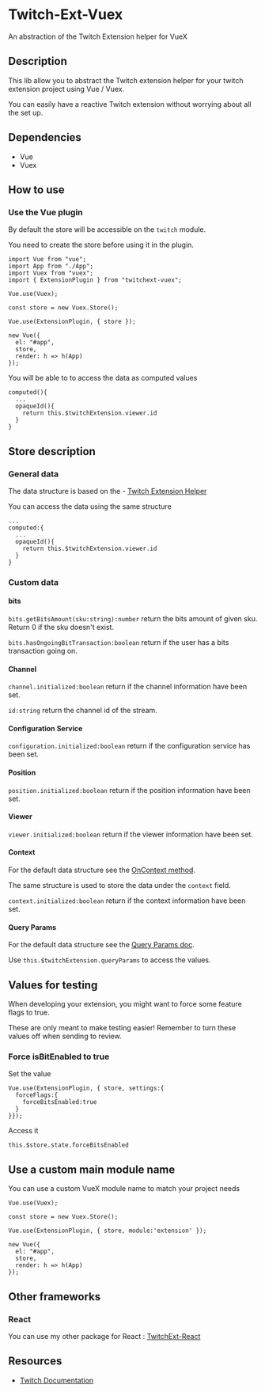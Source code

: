 # Twitch-Ext-Vuex

An abstraction of the Twitch Extension helper for VueX

## Description

This lib allow you to abstract the Twitch extension helper for your twitch extension project using Vue / Vuex.

You can easily have a reactive Twitch extension without worrying about all the set up.


## Dependencies

- Vue
- Vuex

## How to use

### Use the Vue plugin
By default the store will be accessible on the `twitch` module.

You need to create the store before using it in the plugin.

```
import Vue from "vue";
import App from "./App";
import Vuex from "vuex";
import { ExtensionPlugin } from "twitchext-vuex";

Vue.use(Vuex);

const store = new Vuex.Store();

Vue.use(ExtensionPlugin, { store });

new Vue({
  el: "#app",
  store,
  render: h => h(App)
});
```

You will be able to to access the data as computed values
```
computed(){
  ...
  opaqueId(){
    return this.$twitchExtension.viewer.id
  }
}
```


## Store description

### General data

The data structure is based on the - [Twitch Extension Helper](https://dev.twitch.tv/docs/extensions/reference/#javascript-helper)

You can access the data using the same structure
```
...
computed:{
  ...
  opaqueId(){
    return this.$twitchExtension.viewer.id
  }
}
```

### Custom data

#### bits
`bits.getBitsAmount(sku:string):number` return the bits amount of given sku. Return 0 if the sku doesn't exist.

`bits.hasOngoingBitTransaction:boolean` return if the user has a bits transaction going on. 

#### Channel
`channel.initialized:boolean` return if the channel information have been set.

`id:string` return the channel id of the stream.

#### Configuration Service
`configuration.initialized:boolean` return if the configuration service has been set.

#### Position
`position.initialized:boolean` return if the position information have been set.

#### Viewer
`viewer.initialized:boolean` return if the viewer information have been set.

#### Context

For the default data structure see the [OnContext method](https://dev.twitch.tv/docs/extensions/reference/#javascript-helper).

The same structure is used to store the data under the `context` field.

`context.initialized:boolean` return if the context information have been set.

#### Query Params

For the default data structure see the [Query Params doc](https://dev.twitch.tv/docs/extensions/reference/#client-query-parameters).

Use `this.$twitchExtension.queryParams` to access the values. 

## Values for testing
When developing your extension, you might want to force some feature flags to true.

These are only meant to make testing easier! Remember to turn these values off when sending to review.

### Force isBitEnabled to true

Set the value
```
Vue.use(ExtensionPlugin, { store, settings:{
  forceFlags:{
    forceBitsEnabled:true
  }  
}});
```
Access it
```
this.$store.state.forceBitsEnabled
```

## Use a custom main module name
You can use a custom VueX module name to match your project needs
```
Vue.use(Vuex);

const store = new Vuex.Store();

Vue.use(ExtensionPlugin, { store, module:'extension' });

new Vue({
  el: "#app",
  store,
  render: h => h(App)
});
```

## Other frameworks

### React
You can use my other package for React : [TwitchExt-React](https://www.npmjs.com/package/twitchext-react) 


## Resources
- [Twitch Documentation](https://dev.twitch.tv/docs/extensions/reference/#javascript-helper)